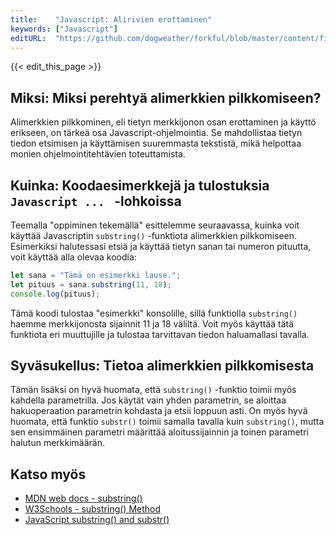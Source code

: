 ```yaml
---
title:    "Javascript: Alirivien erottaminen"
keywords: ["Javascript"]
editURL:  "https://github.com/dogweather/forkful/blob/master/content/fi/javascript/extracting-substrings.md"
---
```


{{< edit_this_page >}}

## Miksi: Miksi perehtyä alimerkkien pilkkomiseen?
Alimerkkien pilkkominen, eli tietyn merkkijonon osan erottaminen ja käyttö erikseen, on tärkeä osa Javascript-ohjelmointia. Se mahdollistaa tietyn tiedon etsimisen ja käyttämisen suuremmasta tekstistä, mikä helpottaa monien ohjelmointitehtävien toteuttamista.

## Kuinka: Koodaesimerkkejä ja tulostuksia ```Javascript ... ``` -lohkoissa
Teemalla "oppiminen tekemällä" esittelemme seuraavassa, kuinka voit käyttää Javascriptin `substring()` -funktiota alimerkkien pilkkomiseen. Esimerkiksi halutessasi etsiä ja käyttää tietyn sanan tai numeron pituutta, voit käyttää alla olevaa koodia:

```Javascript
let sana = "Tämä on esimerkki lause.";
let pituus = sana.substring(11, 18);
console.log(pituus);
```

Tämä koodi tulostaa "esimerkki" konsolille, sillä funktiolla `substring()` haemme merkkijonosta sijainnit 11 ja 18 väliltä. Voit myös käyttää tätä funktiota eri muuttujille ja tulostaa tarvittavan tiedon haluamallasi tavalla.

## Syväsukellus: Tietoa alimerkkien pilkkomisesta
Tämän lisäksi on hyvä huomata, että `substring()` -funktio toimii myös kahdella parametrilla. Jos käytät vain yhden parametrin, se aloittaa hakuoperaation parametrin kohdasta ja etsii loppuun asti. On myös hyvä huomata, että funktio `substr()` toimii samalla tavalla kuin `substring()`, mutta sen ensimmäinen parametri määrittää aloitussijainnin ja toinen parametri halutun merkkimäärän.

## Katso myös
- [MDN web docs - substring()](https://developer.mozilla.org/fi/docs/Web/JavaScript/Reference/Global_Objects/String/substring)
- [W3Schools - substring() Method](https://www.w3schools.com/jsref/jsref_substring.asp)
- [JavaScript substring() and substr()](https://www.tutorialrepublic.com/javascript-tutorial/javascript-string-substring-methods.php)